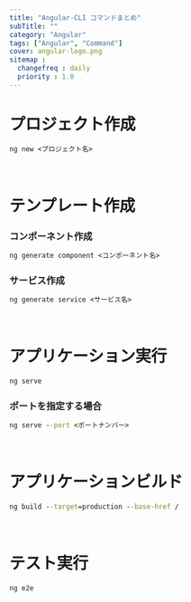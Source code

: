 ```yaml
---
title: "Angular-CLI コマンドまとめ"
subTitle: ""
category: "Angular"
tags: ["Angular", "Command"]
cover: angular-logo.png
sitemap :
  changefreq : daily
  priority : 1.0
---
```


# プロジェクト作成

```cmd
ng new <プロジェクト名>
```

<br>

# テンプレート作成

### コンポーネント作成

```cmd
ng generate component <コンポーネント名>
```

### サービス作成

```cmd
ng generate service <サービス名>
```

<br>

# アプリケーション実行

```cmd
ng serve
```

### ポートを指定する場合

```cmd
ng serve --port <ポートナンバー>
```

<br>

#  アプリケーションビルド

```cmd
ng build --target=production --base-href /
```

<br>

# テスト実行

```cmd
ng e2e
```
